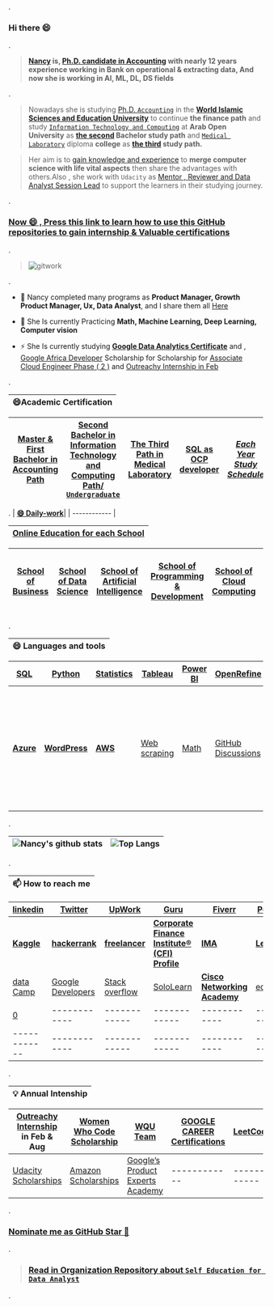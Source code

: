. 

### Hi there 😄
.
>  **[Nancy](https://github.com/nancyalaswad90/Each-Year-Study-Schedule/blob/main/README.md) is, [Ph.D. candidate in Accounting](https://github.com/nancyalaswad90/nancyalaswad90/blob/master/%D8%A7%D9%84%D8%AC%D8%A7%D9%85%D8%B9%D8%A7%D8%AA.pdf) with nearly 12 years experience working in Bank on operational & extracting data, And now she is working in AI, ML, DL, DS fields** 

. 

> Nowadays she is studying [Ph.D.  `Accounting`](http://grades.wise.edu.jo:8889/index.php) in  the **[World Islamic Sciences and Education University](https://learn.wise.edu.jo/mlms/my/)** to continue **the finance path** and study [`Information Technology and Computing`](https://github.com/nancyalaswad90/nancyalaswad90/blob/master/second%20.md)  at **Arab Open University** as **[the second](https://github.com/nancyalaswad90/Each-Year-Study-Schedule/blob/main/README.md) Bachelor study path** and  [`Medical Laboratory`](https://github.com/nancyalaswad90/Medical-Laboratory/blob/main/README.md)   diploma **college** as **[the third](https://github.com/nancyalaswad90/Each-Year-Study-Schedule/blob/main/README.md) study path.**

>Her aim is to [gain knowledge and experience](https://drive.google.com/file/d/1T6pg_WyQUBjfYHtJBEhBCTQRj66oOAEo/view?usp=sharing) to **merge computer science with life vital aspects** then share the advantages with others.Also , she work with `Udacity` as [Mentor  , Reviewer and Data Analyst Session Lead](https://github.com/nancyalaswad90/My-Career-Progress-as-Mentor-in-Udacity) to support the learners in their studying journey. 


.
 ### [ Now 😄 , Press this link to learn how to use this GitHub repositories to gain internship & Valuable certifications](https://www.youtube.com/watch?v=0_dGOhZnLMg) 



.

> ![gitwork](https://user-images.githubusercontent.com/36210723/94987193-0053d400-056d-11eb-97d2-f0319bbe27f6.jpg)

.

- 🔭 Nancy completed many programs as **Product Manager, Growth Product Manager, Ux, Data Analyst**, and I share them all  [Here](https://github.com/nancyalaswad90/Udacity-Nanodegree-Certifications)

- 🌱 She Is currently Practicing  **Math, Machine Learning, Deep Learning, Computer vision**

- ⚡ She Is currently studying **[Google Data Analytics Certificate](https://grow.google/dataanalytics/#?modal_active=none)**  and , [Google Africa Developer](https://www.pluralsight.com/partners/google/africa/gads-2021?aid=7014Q0000023RnOQAU&oid=&promo=&utm_campaign=&utm_content=&utm_medium=partner_partner_web_referral&utm_source=&utm_term=) Scholarship for Scholarship for [Associate Cloud Engineer Phase ( 2 )](https://app.pluralsight.com/channels/details/603245f5-77bd-4850-a181-9e0547fd4f2a)  and [Outreachy Internship in Feb](https://github.com/nancyalaswad90/Outreachy)


.

| **😄Academic Certification**|
 | ------------ |
 
| **[Master & First Bachelor in Accounting Path](https://github.com/nancyalaswad90/nancyalaswad90/blob/master/%D8%A7%D9%84%D8%AC%D8%A7%D9%85%D8%B9%D8%A7%D8%AA.pdf)** | **[ Second Bachelor in  Information Technology and Computing Path/ `Undergraduate`](https://github.com/nancyalaswad90/nancyalaswad90/blob/master/second%20.md)** | **[The Third Path in Medical Laboratory](https://github.com/nancyalaswad90/Medical-Laboratory/blob/main/README.md)** |**[SQL as OCP developer ](https://github.com/nancyalaswad90/nancyalaswad90/blob/master/Certification%20as%20Oracle%20developer%20professional%20.md)** |*[ Each Year Study Schedule](https://github.com/nancyalaswad90/Each-Year-Study-Schedule/blob/main/README.md)*
|------------ |------------ | ------------ | ------------ |------------ |





.
| **[😄 Daily-work](https://github.com/nancyalaswad90/Daily-work/blob/main/README.md)**|
 | ------------ | 


| **[ Online Education for each School](https://github.com/nancyalaswad90/ONLINE-EDUCATION-for-each-School/blob/main/README.md)**|
 | ------------ | 

| **[School of Business](https://github.com/nancyalaswad90/The-School-of-Business/blob/main/README.md)** | **[School of Data Science](https://github.com/nancyalaswad90/School-of-Data-Science/blob/main/README.md)** | **[School of  Artificial Intelligence](https://github.com/nancyalaswad90/School-of-Artificial-Intelligence/blob/main/README.md)** | **[School of Programming & Development](https://github.com/nancyalaswad90/School-of-Programming-Development)**| **[School of Cloud Computing](https://github.com/nancyalaswad90/School-of-Cloud-Computing/blob/main/README.md)**|**[School of Medical Laboratory](https://github.com/nancyalaswad90/School-of-Medical-Laboratory/blob/main/README.md)**|[الخرائط الذهنية لتفسير سور القران الكريم](https://drive.google.com/file/d/1yW04DXqCTlkVfUi4gePWgikmeszDYGcG/view) |
| ------------ | ------------ | ------------ |------------ | ------------ | ------------ |------------ |


.









| **😄 Languages and tools**|
 | ------------ | 

| **[SQL](https://github.com/nancyalaswad90/nancyalaswad90/blob/master/Certification%20as%20Oracle%20developer%20professional%20.md)** |**[Python](https://github.com/nancyalaswad90/nancyalaswad90/blob/master/Python%20Certifications.md)**| **[Statistics](https://github.com/nancyalaswad90/Statistics/blob/main/README.md)** |[Tableau ](https://github.com/nancyalaswad90/Tableau) | [Power BI](https://github.com/nancyalaswad90/nancyalaswad90/blob/master/Power%20BI%20tool.md) |[OpenRefine](https://openrefine.org/) |**[Java](https://github.com/nancyalaswad90/Project-for-Vehicle-Accident-Application/blob/main/README.md)**  | **HTML**| **CSS**|**JavaScript**| **R** | 
| ------------ | ------------ | ------------ |------------ | ------------ | ------------ |------------ | ------------ | ------------ |------------ |------------ |
**[Azure ](https://github.com/nancyalaswad90/Azure)** | **[WordPress  ](https://github.com/nancyalaswad90/WordPress)** | **[AWS ](https://github.com/nancyalaswad90/AWS-Training/blob/main/README.md)** |[Web scraping](https://github.com/nancyalaswad90/Web-scraping/blob/main/README.md) | [Math ](https://github.com/nancyalaswad90/Math) | [GitHub Discussions](https://docs.github.com/en/discussions/guides/granting-higher-permissions-to-top-contributors) |------------ | ------------ | ------------ |------------ |------------ |




.



|![Nancy's github stats](https://github-readme-stats.vercel.app/api?username=nancyalaswad90&show_icons=true&theme=algolia&count_private=true) | ![Top Langs](https://github-readme-stats.vercel.app/api/top-langs/?username=nancyalaswad90&theme=algolia)|
| ------------ | ------------ | 


.



| **📫 How to reach me**|
 | ------------ | 


|**[linkedin](https://www.linkedin.com/in/nancy-al-aswad-b001b4124/)** |**[Twitter](https://twitter.com/AswadNancy?s=03/ "Twitter")**| **[UpWork ](https://www.upwork.com/o/profiles/users/~01aea1b28cadcbe913/)** | **[Guru](https://www.guru.com/pro/ProfileBuild.aspx?tab=5&pscount=0)** | **[Fiverr](https://www.fiverr.com/nancyalaswad?public_mode=true)** |**[Power BI](https://github.com/nancyalaswad90/Power-BI)** |
| ------------ | ------------ | ------------ |------------ | ------------ | ------------ |
|**[Kaggle](https://www.kaggle.com/nancyalaswad90)**| **[hackerrank](https://www.hackerrank.com/nancyalaswad90)** | **[freelancer](https://www.freelancer.com/u/nancyalaswad90)** | **[Corporate Finance Institute® (CFI) Profile](https://github.com/nancyalaswad90/Corporate-Finance-Institute-CFI-Profile/blob/main/README.md/)** |**[IMA ](https://github.com/nancyalaswad90/IMA-Accounting-Certifications)** | **[LeetCode](https://leetcode.com/Nancy_Al_Aswad90/)** | [Stack overflow](https://stackoverflow.com/users/12555055/nancy-al-aswad) |
| [data Camp](https://learn.datacamp.com/career-tracks) | [Google Developers](https://developers.google.com/profile/u/116039305746026612185) | [Stack overflow](https://stackoverflow.com/users/12555055/nancy-al-aswad) | [SoloLearn ]() |**[Cisco Networking Academy](https://www.cisco.com/c/m/en_sg/partners/cisco-networking-academy/index.html#~networking-essentials)**|[edx](https://courses.edx.org/dashboard/programs/482dee71-e4b9-4b42-a47b-3e16bb69e8f2/)
| [0]() | ------------ | ------------ |------------ | ------------ | ------------ |
| ------------ | ------------ | ------------ |------------ | ------------ | ------------ |




.




| **💡  Annual Intenship**|
 | ------------ | 


| **[Outreachy Internship](https://www.outreachy.org/docs/internship/) in Feb & Aug**| **[Women Who Code Scholarship ](https://github.com/nancyalaswad90/nancyalaswad90/blob/master/Women%20Who%20Code%20Scholarship%20.md)** | **[WQU Team](https://wqu-ds.tditrain.com/hub/home#info)**  |**[GOOGLE CAREER Certifications](https://grow.google/certificates/?utm_source=gDigital&utm_medium=programgn&utm_campaign=gn&utm_content&utm_term#?modal_active=none)**  | **[LeetCode](https://leetcode.com/Nancy_Al_Aswad90/)** | **[Microsoft & LinkedIn  Certifications](https://www.elmin7a.com/free-courses-offered-by-microsoft-and-linkedin-with-free-certificates/)** |
| ------------- | ------------ | ------------ |------------ | ------------ | ------------ |
|  [Udacity Scholarships ](https://www.udacity.com/scholarships?bsft_aaid=8d7e276e-4a10-41b2-8868-423fe96dd6b2&bsft_eid=47af06d8-1591-4df2-9ab5-80d1b0a97cf9&utm_campaign=sch_600_auto_ndxxx_oneten-app-reminder_global&utm_source=blueshift&utm_medium=email&utm_content=sch_600_auto_ndxxx_oneten-app-reminder_global&bsft_clkid=d6c9d5c0-9e86-42c3-99c2-f74e7a9c4ac2&bsft_uid=00de2879-837f-441d-951a-23c93505cbff&bsft_mid=738e1c6f-0c2a-4e44-bdaa-763b6d93e979&bsft_txnid=28979ac1-c51c-416e-8415-0a18439e0b21&bsft_mime_type=html&bsft_ek=2021-11-15T22%3A53%3A09Z&bsft_lx=4&bsft_tv=7) | [Amazon Scholarships ](https://www.amazon.com/s?rh=p_27%3AAWS+Training+%26+Certification) | [Google’s Product Experts Academy](https://productexperts.withgoogle.com/signup) |------------ | ------------ | ------------ |
.

### **[Nominate me as GitHub Star 🌟](https://stars.github.com/nominate/)**


.
> ### [Read in Organization Repository about  `Self Education for Data Analyst`](https://github.com/Self-Education-for-Business-analyst)
.
